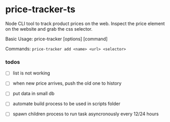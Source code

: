 # price-tracker-ts

Node CLI tool to track product prices on the web. Inspect the price element on the website and grab the css selector.


Basic Usage: price-tracker [options] [command]

Commands:
  `price-tracker add <name> <url> <selector>` 

### todos

- [ ] list is not working

- [ ] when new price arrives, push the old one to history 

- [ ] put data in small db

- [ ] automate build process to be used in scripts folder

- [ ] spawn children process to run task asyncronously every 12/24 hours
